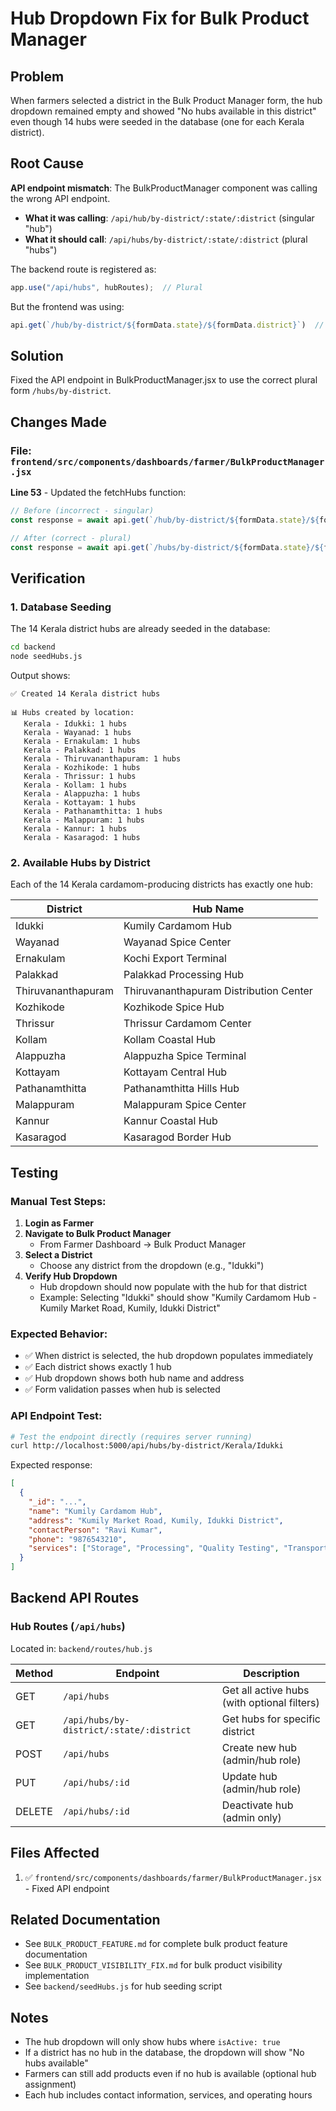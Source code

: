# Hub Dropdown Fix for Bulk Product Manager

## Problem
When farmers selected a district in the Bulk Product Manager form, the hub dropdown remained empty and showed "No hubs available in this district" even though 14 hubs were seeded in the database (one for each Kerala district).

## Root Cause
**API endpoint mismatch**: The BulkProductManager component was calling the wrong API endpoint.

- **What it was calling**: `/api/hub/by-district/:state/:district` (singular "hub")
- **What it should call**: `/api/hubs/by-district/:state/:district` (plural "hubs")

The backend route is registered as:
```javascript
app.use("/api/hubs", hubRoutes);  // Plural
```

But the frontend was using:
```javascript
api.get(`/hub/by-district/${formData.state}/${formData.district}`)  // Singular (wrong!)
```

## Solution
Fixed the API endpoint in BulkProductManager.jsx to use the correct plural form `/hubs/by-district`.

## Changes Made

### File: `frontend/src/components/dashboards/farmer/BulkProductManager.jsx`

**Line 53** - Updated the fetchHubs function:

```javascript
// Before (incorrect - singular)
const response = await api.get(`/hub/by-district/${formData.state}/${formData.district}`);

// After (correct - plural)
const response = await api.get(`/hubs/by-district/${formData.state}/${formData.district}`);
```

## Verification

### 1. Database Seeding
The 14 Kerala district hubs are already seeded in the database:

```bash
cd backend
node seedHubs.js
```

Output shows:
```
✅ Created 14 Kerala district hubs

📊 Hubs created by location:
   Kerala - Idukki: 1 hubs
   Kerala - Wayanad: 1 hubs
   Kerala - Ernakulam: 1 hubs
   Kerala - Palakkad: 1 hubs
   Kerala - Thiruvananthapuram: 1 hubs
   Kerala - Kozhikode: 1 hubs
   Kerala - Thrissur: 1 hubs
   Kerala - Kollam: 1 hubs
   Kerala - Alappuzha: 1 hubs
   Kerala - Kottayam: 1 hubs
   Kerala - Pathanamthitta: 1 hubs
   Kerala - Malappuram: 1 hubs
   Kerala - Kannur: 1 hubs
   Kerala - Kasaragod: 1 hubs
```

### 2. Available Hubs by District

Each of the 14 Kerala cardamom-producing districts has exactly one hub:

| District | Hub Name |
|----------|----------|
| Idukki | Kumily Cardamom Hub |
| Wayanad | Wayanad Spice Center |
| Ernakulam | Kochi Export Terminal |
| Palakkad | Palakkad Processing Hub |
| Thiruvananthapuram | Thiruvananthapuram Distribution Center |
| Kozhikode | Kozhikode Spice Hub |
| Thrissur | Thrissur Cardamom Center |
| Kollam | Kollam Coastal Hub |
| Alappuzha | Alappuzha Spice Terminal |
| Kottayam | Kottayam Central Hub |
| Pathanamthitta | Pathanamthitta Hills Hub |
| Malappuram | Malappuram Spice Center |
| Kannur | Kannur Coastal Hub |
| Kasaragod | Kasaragod Border Hub |

## Testing

### Manual Test Steps:

1. **Login as Farmer**
2. **Navigate to Bulk Product Manager**
   - From Farmer Dashboard → Bulk Product Manager
3. **Select a District**
   - Choose any district from the dropdown (e.g., "Idukki")
4. **Verify Hub Dropdown**
   - Hub dropdown should now populate with the hub for that district
   - Example: Selecting "Idukki" should show "Kumily Cardamom Hub - Kumily Market Road, Kumily, Idukki District"

### Expected Behavior:
- ✅ When district is selected, the hub dropdown populates immediately
- ✅ Each district shows exactly 1 hub
- ✅ Hub dropdown shows both hub name and address
- ✅ Form validation passes when hub is selected

### API Endpoint Test:
```bash
# Test the endpoint directly (requires server running)
curl http://localhost:5000/api/hubs/by-district/Kerala/Idukki
```

Expected response:
```json
[
  {
    "_id": "...",
    "name": "Kumily Cardamom Hub",
    "address": "Kumily Market Road, Kumily, Idukki District",
    "contactPerson": "Ravi Kumar",
    "phone": "9876543210",
    "services": ["Storage", "Processing", "Quality Testing", "Transportation", "Export Services"]
  }
]
```

## Backend API Routes

### Hub Routes (`/api/hubs`)
Located in: `backend/routes/hub.js`

| Method | Endpoint | Description |
|--------|----------|-------------|
| GET | `/api/hubs` | Get all active hubs (with optional filters) |
| GET | `/api/hubs/by-district/:state/:district` | Get hubs for specific district |
| POST | `/api/hubs` | Create new hub (admin/hub role) |
| PUT | `/api/hubs/:id` | Update hub (admin/hub role) |
| DELETE | `/api/hubs/:id` | Deactivate hub (admin only) |

## Files Affected

1. ✅ `frontend/src/components/dashboards/farmer/BulkProductManager.jsx` - Fixed API endpoint

## Related Documentation

- See `BULK_PRODUCT_FEATURE.md` for complete bulk product feature documentation
- See `BULK_PRODUCT_VISIBILITY_FIX.md` for bulk product visibility implementation
- See `backend/seedHubs.js` for hub seeding script

## Notes

- The hub dropdown will only show hubs where `isActive: true`
- If a district has no hub in the database, the dropdown will show "No hubs available"
- Farmers can still add products even if no hub is available (optional hub assignment)
- Each hub includes contact information, services, and operating hours

